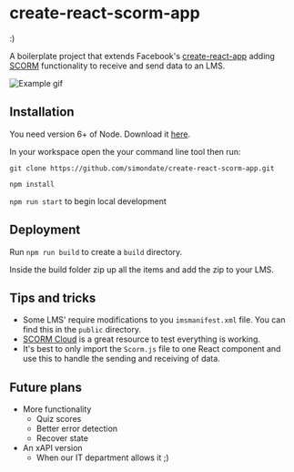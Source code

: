 # create-react-scorm-app 

:)

A boilerplate project that extends Facebook's [create-react-app](https://github.com/facebook/create-react-app) adding [SCORM](https://scorm.com/scorm-explained/) functionality to receive and send data to an LMS.

![Example gif](https://cdn.rawgit.com/simondate/assets/a5cf1000/scorm.gif)
## Installation

You need version 6+ of Node. Download it [here](https://nodejs.org/en/download/).

In your workspace open the your command line tool then run:

`git clone https://github.com/simondate/create-react-scorm-app.git`

`npm install`

`npm run start` to begin local development

## Deployment

Run `npm run build` to create a `build` directory.

Inside the build folder zip up all the items and add the zip to your LMS.

## Tips and tricks
*  Some LMS' require modifications to you `imsmanifest.xml` file. You can find this in the `public` directory.
*  [SCORM Cloud](https://cloud.scorm.com) is a great resource to test everything is working.
*  It's best to only import the `Scorm.js` file to one React component and use this to handle the sending and receiving of data.

## Future plans

*  More functionality
    * Quiz scores
    * Better error detection
    * Recover state
*  An xAPI version
    * When our IT department allows it ;)
